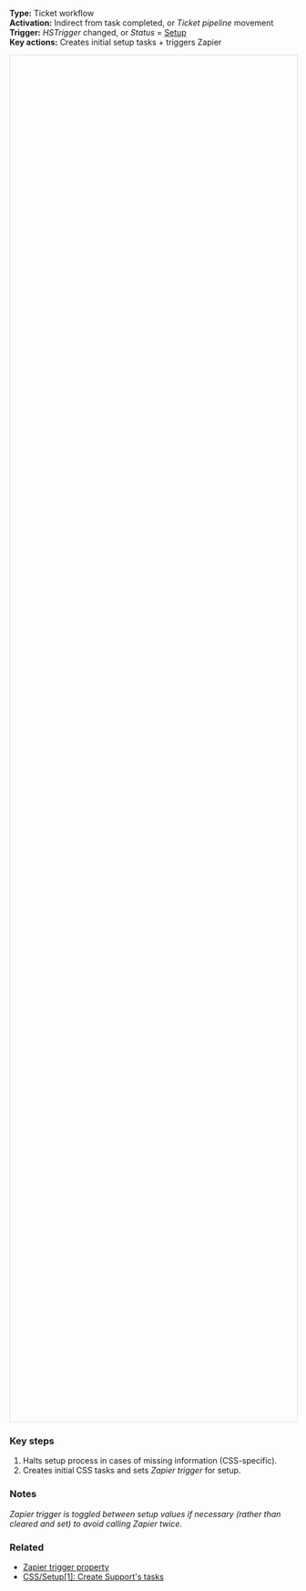 **Type:** Ticket workflow  
**Activation:** Indirect from task completed, or *Ticket pipeline* movement  
**Trigger:** *HSTrigger* changed, or *Status* = <u>Setup</u>  
**Key actions:** Creates initial setup tasks + triggers Zapier  

<div id="viewer" style="width:100%;height:60vh;border:1px solid #ddd;"></div>
<script src="https://cdn.jsdelivr.net/npm/openseadragon@4.1/build/openseadragon/openseadragon.min.js"></script>
<script>
  document.addEventListener('DOMContentLoaded', function () {
    var basePath = window.location.pathname.replace(/\/workflows\/.*/, '/');
    var imgUrl = basePath + "images/CSS-PIPE-Setup-0-Setup--Create-CSS-tasks-GL-issue.png";
    OpenSeadragon({ id: "viewer", prefixUrl: "https://cdn.jsdelivr.net/npm/openseadragon@4.1/build/openseadragon/images/", tileSources: { type: "image", url: imgUrl, buildPyramid: false }, showNavigator: true, showZoomControl: true, showHomeControl: true, showFullPageControl: false });
  });
</script>

### Key steps  
1. Halts setup process in cases of missing information (CSS-specific).
2. Creates initial CSS tasks and sets *Zapier trigger* for setup. 

### Notes  
<i>*Zapier trigger* is toggled between setup values if necessary (rather than cleared and set) to avoid calling Zapier twice.</i>  

### Related  
- [Zapier trigger property](../articles/Workflow-internal-properties.md#zapier-trigger-zapier-trigger2)
- [CSS/Setup[1]: Create Support's tasks](../workflows/CSS-Setup-1-Create-Supports-tasks.md)  
